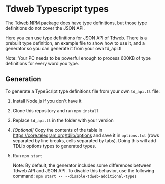 # Tdweb Typescript types

The [Tdweb NPM package](https://npmjs.com/package/tdweb) does have type definitions, but those type definitions do not cover the JSON API.

Here you can use type definitions for JSON API of Tdweb. There is a prebuilt type definition, an example file to show how to use it, and a generator so you can generate it from your own td_api.tl

Note: Your PC needs to be powerful enough to process 600KB of type definitions for every word you type.

## Generation

To generate a TypeScript type definitions file from your own `td_api.tl` file:

1. Install Node.js if you don't have it
2. Clone this repository and run `npm install`
3. Replace `td_api.tl` in the folder with your version
4. _[Optional]_ Copy the contents of the table in <https://core.telegram.org/tdlib/options> and save it in `options.txt` (rows separated by line breaks, cells separated by tabs). Doing this will add TDLib options types to generated types.
5. Run `npm start`

   Note: By default, the generator includes some differences between Tdweb API and JSON API. To disable this behavior, use the following command:
   `npm start -- --disable-tdweb-additional-types`
